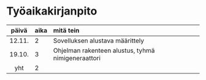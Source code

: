 # Työaikakirjanpito

| päivä | aika | mitä tein  |
| :----:|:-----| :-----|
|12.11.  |2     | Sovelluksen alustava määrittely |
|19.10. |3     |Ohjelman rakenteen alustus, tyhmä nimigeneraattori |
| yht   | 2   | | 